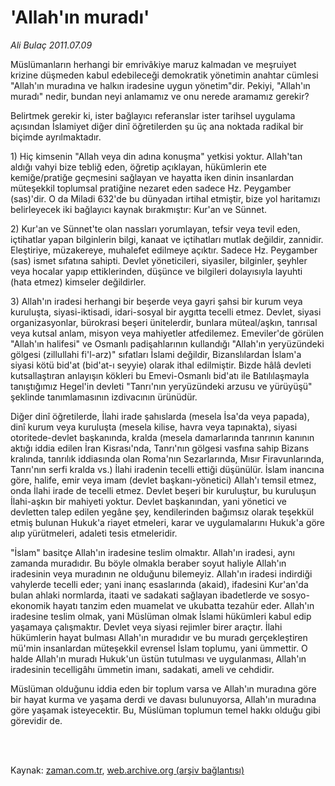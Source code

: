 # 'Allah'ın muradı'

*Ali Bulaç 2011.07.09*

<td class="columnist-detail">
<p>Müslümanların herhangi bir emrivâkiye maruz kalmadan ve meşruiyet krizine düşmeden kabul edebileceği demokratik yönetimin anahtar cümlesi "Allah'ın muradına ve halkın iradesine uygun yönetim"dir. Pekiyi,  "Allah'ın muradı" nedir, bundan neyi anlamamız ve onu nerede aramamız gerekir?</p>
<p>
<div id="haberMetinDiv">
<p> Belirtmek gerekir ki, ister bağlayıcı referanslar ister tarihsel uygulama açısından İslamiyet diğer dinî öğretilerden şu üç ana noktada radikal bir biçimde ayrılmaktadır.
<p> 1) Hiç kimsenin "Allah veya din adına konuşma" yetkisi yoktur. Allah'tan aldığı vahyi bize tebliğ eden, öğretip açıklayan, hükümlerin ete kemiğe/pratiğe geçmesini sağlayan ve hayatta iken dinin insanlardan müteşekkil toplumsal pratiğine nezaret eden sadece Hz. Peygamber (sas)'dir. O da Miladi 632'de bu dünyadan irtihal etmiştir, bize yol haritamızı belirleyecek iki bağlayıcı kaynak bırakmıştır: Kur'an ve Sünnet.
<p> 2) Kur'an ve Sünnet'te olan nassları yorumlayan, tefsir veya tevil eden, içtihatlar yapan bilginlerin bilgi, kanaat ve içtihatları mutlak değildir, zannidir. Eleştiriye, müzakereye, muhalefet edilmeye açıktır. Sadece Hz. Peygamber (sas) ismet sıfatına sahipti. Devlet yöneticileri, siyasiler, bilginler, şeyhler veya hocalar yapıp ettiklerinden, düşünce ve bilgileri dolayısıyla layuhti (hata etmez) kimseler değildirler.
<p> 3) Allah'ın iradesi herhangi bir beşerde veya gayri şahsi bir kurum veya kuruluşta, siyasi-iktisadi, idari-sosyal bir aygıtta tecelli etmez. Devlet, siyasi organizasyonlar, bürokrasi beşeri ünitelerdir, bunlara müteal/aşkın, tanrısal veya kutsal anlam, misyon veya mahiyetler atfedilemez. Emeviler'de görülen "Allah'ın halifesi" ve Osmanlı padişahlarının kullandığı "Allah'ın yeryüzündeki gölgesi (zillullahi fi'l-arz)" sıfatları İslami değildir, Bizanslılardan İslam'a siyasi kötü bid'at (bid'at-ı seyyie) olarak ithal edilmiştir. Bizde hâlâ devleti kutsallaştıran anlayışın kökleri bu Emevi-Osmanlı bid'atı ile Batılılaşmayla tanıştığımız Hegel'in devleti "Tanrı'nın yeryüzündeki arzusu ve yürüyüşü" şeklinde tanımlamasının izdivacının ürünüdür.
<p> Diğer dinî öğretilerde, İlahi irade şahıslarda (mesela İsa'da veya papada), dinî kurum veya kuruluşta (mesela kilise, havra veya tapınakta), siyasi otoritede-devlet başkanında, kralda (mesela damarlarında tanrının kanının aktığı iddia edilen İran Kisrası'nda, Tanrı'nın gölgesi vasfına sahip Bizans kralında, tanrılık iddiasında olan Roma'nın Sezarlarında, Mısır Firavunlarında, Tanrı'nın serfi kralda vs.) İlahi iradenin tecelli ettiği düşünülür. İslam inancına göre, halife, emir veya imam (devlet başkanı-yönetici) Allah'ı temsil etmez, onda İlahi irade de tecelli etmez. Devlet beşeri bir kuruluştur, bu kuruluşun İlahi-aşkın bir mahiyeti yoktur. Devlet başkanından, yani yönetici ve devletten talep edilen yegâne şey, kendilerinden bağımsız olarak teşekkül etmiş bulunan Hukuk'a riayet etmeleri, karar ve uygulamalarını Hukuk'a göre alıp yürütmeleri, adaleti tesis etmeleridir.
<p> "İslam" basitçe Allah'ın iradesine teslim olmaktır. Allah'ın iradesi, aynı zamanda muradıdır. Bu böyle olmakla beraber soyut haliyle Allah'ın iradesinin veya muradının ne olduğunu bilemeyiz. Allah'ın iradesi indirdiği vahylerde tecelli eder; yani inanç esaslarında (akaid), ifadesini Kur'an'da bulan ahlaki normlarda, itaati ve sadakati sağlayan ibadetlerde ve sosyo-ekonomik hayatı tanzim eden muamelat ve ukubatta tezahür eder. Allah'ın iradesine teslim olmak, yani Müslüman olmak İslami hükümleri kabul edip yaşamaya çalışmaktır. Devlet veya siyasi rejimler birer araçtır. İlahi hükümlerin hayat bulması Allah'ın muradıdır ve bu muradı gerçekleştiren mü'min insanlardan müteşekkil evrensel İslam toplumu, yani ümmettir. O halde Allah'ın muradı Hukuk'un üstün tutulması ve uygulanması, Allah'ın iradesinin tecelligâhı ümmetin imanı, sadakati, ameli ve cehdidir.
<p> Müslüman olduğunu iddia eden bir toplum varsa ve Allah'ın muradına göre bir hayat kurma ve yaşama derdi ve davası bulunuyorsa, Allah'ın muradına göre yaşamak isteyecektir. Bu, Müslüman toplumun temel hakkı olduğu gibi görevidir de. </p></p></p></p></p></p></p></div>
</p>


<p><br>
		 </br></p></td>

Kaynak: [zaman.com.tr](http://zaman.com.tr/yazar.do?yazino=1156175), [web.archive.org (arşiv bağlantısı)](http://web.archive.org/web/20110911110733/http://www.zaman.com.tr:80/yazar.do?yazino=1156175)
